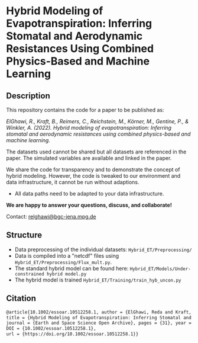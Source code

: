 # Hybrid Modeling of Evapotranspiration: Inferring Stomatal and Aerodynamic Resistances Using Combined Physics-Based and Machine Learning

## Description

This repository contains the code for a paper to be published as:

*ElGhawi, R., Kraft, B., Reimers, C., Reichstein, M., Körner, M., Gentine, P., & Winkler, A. (2022). Hybrid modeling of evapotranspiration: Inferring stomatal and aerodynamic resistances using combined physics-based and machine learning.*

The datasets used cannot be shared but all datasets are referenced in the paper. The simulated variables are available and linked in the paper.

We share the code for transparency and to demonstrate the concept of hybrid modeling. However, the code is tweaked to our environment and data infrastructure, it cannot be run without adaptions.

* All data paths need to be adapted to your data infrastructure.

**We are happy to answer your questions, discuss, and collaborate!**

Contact: relghawi@bgc-jena.mpg.de

## Structure

* Data preprocessing of the individual datasets: `Hybrid_ET/Preprocessing/`
* Data is compiled into a "netcdf" files using `Hybrid_ET/Preprocessing/Flux_mult.py`.
* The standard hybrid model can be found here: `Hybrid_ET/Models/Under-constrained hybrid model.py`
* The hybrid model is trained `Hybrid_ET/Training/train_hyb_uncon.py `

## Citation

```tex
@article{10.1002/essoar.10512258.1, author = {ElGhawi, Reda and Kraft, Basil and Reimers, Christian and Reichstein, Markus and Körner, Marco and Gentine, Pierre and Winkler, Alexander J},
title = {Hybrid Modeling of Evapotranspiration: Inferring Stomatal and Aerodynamic Resistances Using Combined Physics-Based and Machine Learning}, 
journal = {Earth and Space Science Open Archive}, pages = {31}, year = {2022}, 
DOI = {10.1002/essoar.10512258.1}, 
url = {https://doi.org/10.1002/essoar.10512258.1}}
```

